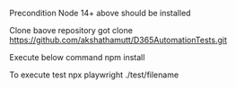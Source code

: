 Precondition 
Node 14+ above should be installed 

Clone baove repository 
got clone https://github.com/akshathamutt/D365AutomationTests.git

Execute below command 
npm install 

To execute test 
npx playwright ./test/filename
